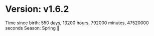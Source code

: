 # Version: v1.6.2
Time since birth: 550 days, 13200 hours, 792000 minutes, 47520000 seconds
Season: Spring 🌸
